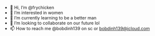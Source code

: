 - 👋 Hi, I’m @frychicken
- 👀 I’m interested in women
- 🌱 I’m currently learning to be a better man
- 💞️ I’m looking to collaborate on our future lol
- 📫 How to reach me @bobdinh139 on sc or bobdinh139@icloud.com

<!---
frychicken/frychicken is a ✨ special ✨ repository because its `README.md` (this file) appears on your GitHub profile.
You can click the Preview link to take a look at your changes.
--->
